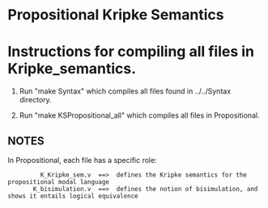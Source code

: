# Propositional Kripke Semantics

Instructions for compiling all files in Kripke_semantics.
=========================================================================================

1. Run "make Syntax" which compiles all files found in ../../Syntax directory.

2. Run "make KSPropositional_all" which compiles all files in Propositional.


NOTES
-----

In Propositional, each file has a specific role:

             K_Kripke_sem.v  ==>  defines the Kripke semantics for the propositional modal language
           K_bisimulation.v  ==>  defines the notion of bisimulation, and shows it entails logical equivalence
